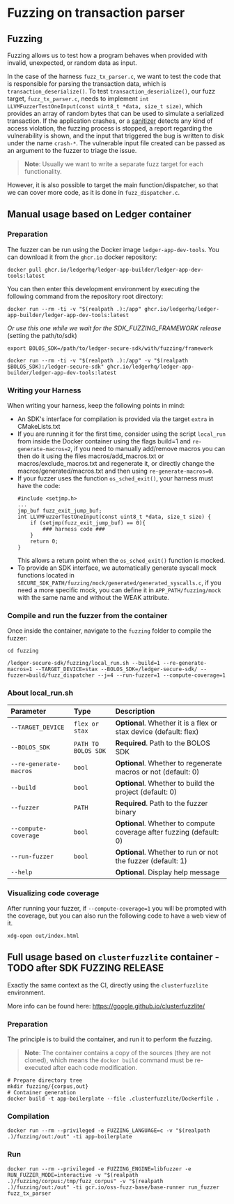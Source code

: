 # Fuzzing on transaction parser

## Fuzzing

Fuzzing allows us to test how a program behaves when provided with invalid, unexpected, or random data as input.

In the case of the harness `fuzz_tx_parser.c`, we want to test the code that is responsible for parsing the transaction data, which is `transaction_deserialize()`. To test `transaction_deserialize()`, our fuzz target, `fuzz_tx_parser.c`, needs to implement `int LLVMFuzzerTestOneInput(const uint8_t *data, size_t size)`, which provides an array of random bytes that can be used to simulate a serialized transaction. If the application crashes, or a [sanitizer](https://github.com/google/sanitizers) detects any kind of access violation, the fuzzing process is stopped, a report regarding the vulnerability is shown, and the input that triggered the bug is written to disk under the name `crash-*`. The vulnerable input file created can be passed as an argument to the fuzzer to triage the issue.

> **Note**: Usually we want to write a separate fuzz target for each functionality.

However, it is also possible to target the main function/dispatcher, so that we can cover more code, as it is done in `fuzz_dispatcher.c`.

## Manual usage based on Ledger container

### Preparation

The fuzzer can be run using the Docker image `ledger-app-dev-tools`. You can download it from the `ghcr.io` docker repository:

```console
docker pull ghcr.io/ledgerhq/ledger-app-builder/ledger-app-dev-tools:latest
```

You can then enter this development environment by executing the following command from the repository root directory:

```console
docker run --rm -ti -v "$(realpath .):/app" ghcr.io/ledgerhq/ledger-app-builder/ledger-app-dev-tools:latest
```
*Or use this one while we wait for the SDK_FUZZING_FRAMEWORK release* (setting the path/to/sdk)

```console
export BOLOS_SDK=/path/to/ledger-secure-sdk/with/fuzzing/framework

docker run --rm -ti -v "$(realpath .):/app" -v "$(realpath $BOLOS_SDK):/ledger-secure-sdk" ghcr.io/ledgerhq/ledger-app-builder/ledger-app-dev-tools:latest
```
### Writing your Harness
When writing your harness, keep the following points in mind:
* An SDK's interface for compilation is provided via the target ```extra``` in CMakeLists.txt
* If you are running it for the first time, consider using the script ```local_run``` from inside the Docker container using the flags build=1 and ```re-generate-macros=2```, if you need to manually add/remove macros you can then do it using the files macros/add_macros.txt or macros/exclude_macros.txt and regenerate it, or directly change the macros/generated/macros.txt and then using ```re-generate-macros=0```.
* If your fuzzer uses the function ```os_sched_exit()```, your harness must have the code:
    ```console
    #include <setjmp.h>
    ...
    jmp_buf fuzz_exit_jump_buf;
    int LLVMFuzzerTestOneInput(const uint8_t *data, size_t size) {
        if (setjmp(fuzz_exit_jump_buf) == 0){
            ### harness code ###
        }
        return 0;
    }
    ``` 
    This allows a return point when the ```os_sched_exit()``` function is mocked.
* To provide an SDK interface, we automatically generate syscall mock functions located in ```SECURE_SDK_PATH/fuzzing/mock/generated/generated_syscalls.c```, if you need a more specific mock, you can define it in ```APP_PATH/fuzzing/mock``` with the same name and without the WEAK attribute.

### Compile and run the fuzzer from the container

Once inside the container, navigate to the ```fuzzing``` folder to compile the fuzzer:

```console
cd fuzzing

/ledger-secure-sdk/fuzzing/local_run.sh --build=1 --re-generate-macros=1 --TARGET_DEVICE=stax --BOLOS_SDK=/ledger-secure-sdk/ --fuzzer=build/fuzz_dispatcher --j=4 --run-fuzzer=1 --compute-coverage=1
```

### About local_run.sh

| Parameter | Type     | Description                |
| :-------- | :------- | :------------------------- |
| `--TARGET_DEVICE` | `flex or stax` | **Optional**. Whether it is a flex or stax device (default: flex) |
| `--BOLOS_SDK` | `PATH TO BOLOS SDK` | **Required**. Path to the BOLOS SDK |
| `--re-generate-macros` | `bool` | **Optional**. Whether to regenerate macros or not (default: 0) |
| `--build` | `bool` | **Optional**. Whether to build the project (default: 0) |
| `--fuzzer` | `PATH` | **Required**. Path to the fuzzer binary |
| `--compute-coverage` | `bool` | **Optional**. Whether to compute coverage after fuzzing (default: 0) |
| `--run-fuzzer` | `bool` | **Optional**. Whether to run or not the fuzzer (default: 1) |
| `--help` |  | **Optional**. Display help message |

### Visualizing code coverage

After running your fuzzer, if ```--compute-coverage=1``` you will be prompted with the coverage, but you can also run the following code to have a web view of it.
```console
xdg-open out/index.html
```

## Full usage based on `clusterfuzzlite` container - TODO after SDK FUZZING RELEASE

Exactly the same context as the CI, directly using the `clusterfuzzlite` environment.

More info can be found here:
<https://google.github.io/clusterfuzzlite/>

### Preparation

The principle is to build the container, and run it to perform the fuzzing.

> **Note**: The container contains a copy of the sources (they are not cloned), which means the `docker build` command must be re-executed after each code modification.

```console
# Prepare directory tree
mkdir fuzzing/{corpus,out}
# Container generation
docker build -t app-boilerplate --file .clusterfuzzlite/Dockerfile .
```

### Compilation

```console
docker run --rm --privileged -e FUZZING_LANGUAGE=c -v "$(realpath .)/fuzzing/out:/out" -ti app-boilerplate
```

### Run

```console
docker run --rm --privileged -e FUZZING_ENGINE=libfuzzer -e RUN_FUZZER_MODE=interactive -v "$(realpath .)/fuzzing/corpus:/tmp/fuzz_corpus" -v "$(realpath .)/fuzzing/out:/out" -ti gcr.io/oss-fuzz-base/base-runner run_fuzzer fuzz_tx_parser
```

